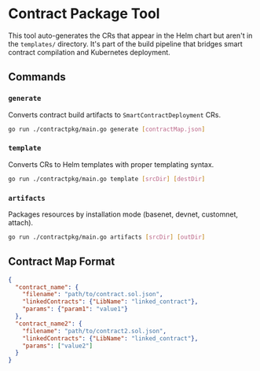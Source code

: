 # Contract Package Tool

This tool auto-generates the CRs that appear in the Helm chart but aren't in the `templates/` directory. It's part of the build pipeline that bridges smart contract compilation and Kubernetes deployment.

## Commands

### `generate`
Converts contract build artifacts to `SmartContractDeployment` CRs.
```bash
go run ./contractpkg/main.go generate [contractMap.json]
```

### `template` 
Converts CRs to Helm templates with proper templating syntax.
```bash
go run ./contractpkg/main.go template [srcDir] [destDir]
```

### `artifacts`
Packages resources by installation mode (basenet, devnet, customnet, attach).
```bash
go run ./contractpkg/main.go artifacts [srcDir] [outDir]
```

## Contract Map Format
```json
{
  "contract_name": {
    "filename": "path/to/contract.sol.json",
    "linkedContracts": {"LibName": "linked_contract"},
    "params": {"param1": "value1"}
  },
  "contract_name2": {
    "filename": "path/to/contract2.sol.json",
    "linkedContracts": {"LibName": "linked_contract"},
    "params": ["value2"]
  }
}
```


 